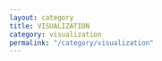 ```yaml
---
layout: category
title: VISUALIZATION
category: visualization
permalink: "/category/visualization"
---
```

